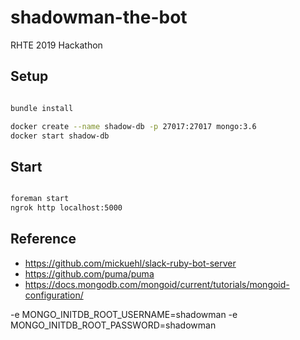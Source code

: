 # shadowman-the-bot
RHTE 2019 Hackathon

## Setup

```bash

bundle install

docker create --name shadow-db -p 27017:27017 mongo:3.6
docker start shadow-db

```

## Start

```bash

foreman start
ngrok http localhost:5000

```

## Reference

* https://github.com/mickuehl/slack-ruby-bot-server
* https://github.com/puma/puma
* https://docs.mongodb.com/mongoid/current/tutorials/mongoid-configuration/


-e MONGO_INITDB_ROOT_USERNAME=shadowman -e MONGO_INITDB_ROOT_PASSWORD=shadowman